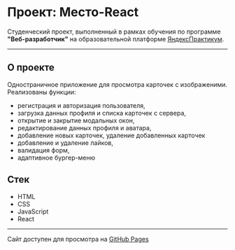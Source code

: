 # Проект: Место-React

Студенческий проект, выполненный в рамках обучения по программе **"Веб-разработчик"** на образовательной платформе [ЯндексПрактикум](https://practicum.yandex.ru/).

---
## О проекте

Oдностраничное приложение для просмотра карточек с изображеними. 
Реализованы функции:
- регистрация и авторизация пользователя, 
- загрузка данных профиля и списка карточек с сервера,
- открытие и закрытие модальных окон,
- редактирование данных профиля и аватара,
- добавление новых карточек, удаление добавленных карточек
- добавление и удаление лайков,
- валидация форм,
- адаптивное бургер-меню
## Стек

- HTML
- CSS
- JavaScript
- React

---

Сайт доступен для просмотра на [GitHub Pages](https://epiphes.github.io/react-mesto-auth)

